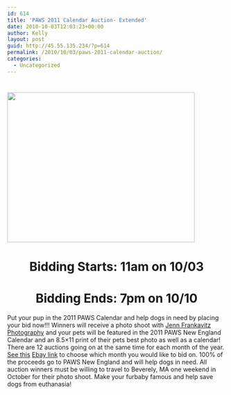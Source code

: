 ```yaml
---
id: 614
title: 'PAWS 2011 Calendar Auction- Extended'
date: 2010-10-03T12:03:23+00:00
author: Kelly
layout: post
guid: http://45.55.135.234/?p=614
permalink: /2010/10/03/paws-2011-calendar-auction/
categories:
  - Uncategorized
---
```

# <img class="aligncenter size-full wp-image-615" title="screenshot_06" src="https://pawsnewengland.com/wp-content/uploads/2010/09/screenshot_06.jpg" alt="" width="432" height="346" />

<h1 style="text-align: center;">
  Bidding Starts: 11am on 10/03
</h1>

<h1 style="text-align: center;">
  Bidding Ends: 7pm on 10/10
</h1>

Put your pup in the 2011 PAWS Calendar and help dogs in need by placing your bid now!!! Winners will receive a photo shoot with [Jenn Frankavitz Photography](http://www.jennfrankavitz.com/) and your pets will be featured in the 2011 PAWS New England Calendar and an 8.5&#215;11 print of their pets best photo as well as a calendar! There are 12 auctions going on at the same time for each month of the year. [See this](http://shop.ebay.com/jfrankavitz/m.html?_nkw=&_armrs=1&_from=&_ipg=&_trksid=p3686) [Ebay link](http://shop.ebay.com/jfrankavitz/m.html?_nkw=&_armrs=1&_from=&_ipg=&_trksid=p3686) to choose which month you would like to bid on. 100% of the proceeds go to PAWS New England and will help dogs in need. All auction winners must be willing to travel to Beverely, MA one weekend in October for their photo shoot. Make your furbaby famous and help save dogs from euthanasia!
